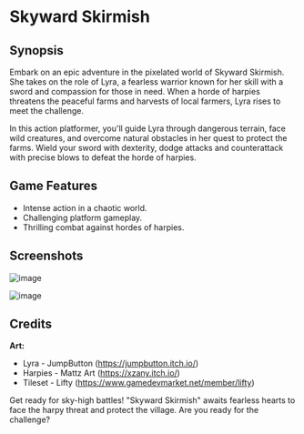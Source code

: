 # Skyward Skirmish

## Synopsis

Embark on an epic adventure in the pixelated world of Skyward Skirmish. She takes on the role of Lyra, a fearless warrior known for her skill with a sword and compassion for those in need. When a horde of harpies threatens the peaceful farms and harvests of local farmers, Lyra rises to meet the challenge.

In this action platformer, you'll guide Lyra through dangerous terrain, face wild creatures, and overcome natural obstacles in her quest to protect the farms. Wield your sword with dexterity, dodge attacks and counterattack with precise blows to defeat the horde of harpies.

## Game Features

- Intense action in a chaotic world.
- Challenging platform gameplay.
- Thrilling combat against hordes of harpies.

## Screenshots

![image](https://github.com/David-Campos-maker/Pygame-Project/assets/70824817/ba60bbba-e43a-4671-a235-a94040093e00)

![image](https://github.com/David-Campos-maker/Pygame-Project/assets/70824817/5d2acf06-3a7d-40e6-a719-78869387c049)

## Credits

**Art:** 
- Lyra - JumpButton (https://jumpbutton.itch.io/)
- Harpies - Mattz Art (https://xzany.itch.io/)
- Tileset - Lifty (https://www.gamedevmarket.net/member/lifty)

Get ready for sky-high battles! "Skyward Skirmish" awaits fearless hearts to face the harpy threat and protect the village. Are you ready for the challenge?

